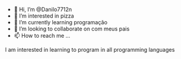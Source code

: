 - 👋 Hi, I’m @Danilo7712n
- 👀 I’m interested in pizza
- 🌱 I’m currently learning programação
- 💞️ I’m looking to collaborate on com meus pais
- 📫 How to reach me ...

<!---
Danilo7712n/Danilo7712n is a ✨ special ✨ repository because its `README.md` (this file) appears on your GitHub profile.
You can click the Preview link to take a look at your changes.
---> I am interested in learning to program in all programming languages
